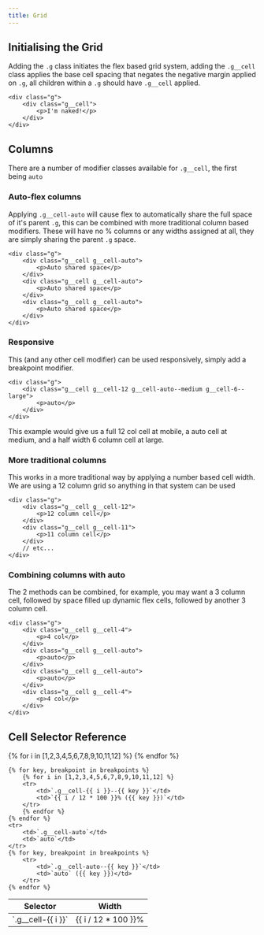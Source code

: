 ```yaml
---
title: Grid
---
```


## Initialising the Grid

Adding the `.g` class initiates the flex based grid system, adding the `.g__cell` class applies the base cell spacing that negates the negative margin applied on `.g`, all children within a `.g` should have `.g__cell` applied.

```
<div class="g">
    <div class="g__cell">
        <p>I'm naked!</p>
    </div>
</div>
```

## Columns

There are a number of modifier classes available for `.g__cell`, the first being `auto`

### Auto-flex columns

Applying `.g__cell-auto` will cause flex to automatically share the full space of it's parent `.g`, this can be combined with more traditional column based modifiers. These will have no % columns or any widths assigned at all, they are simply sharing the parent `.g` space.

```
<div class="g">
    <div class="g__cell g__cell-auto">
        <p>Auto shared space</p>
    </div>
    <div class="g__cell g__cell-auto">
        <p>Auto shared space</p>
    </div>
    <div class="g__cell g__cell-auto">
        <p>Auto shared space</p>
    </div>
</div>
```

### Responsive

This (and any other cell modifier) can be used responsively, simply add a breakpoint modifier.

```
<div class="g">
    <div class="g__cell g__cell-12 g__cell-auto--medium g__cell-6--large">
        <p>auto</p>
    </div>
</div>
```

This example would give us a full 12 col cell at mobile, a auto cell at medium, and a half width 6 column cell at large.

###  More traditional columns

This works in a more traditional way by applying a number based cell width. We are using a 12 column grid so anything in that system can be used

```
<div class="g">
    <div class="g__cell g__cell-12">
        <p>12 column cell</p>
    </div>
    <div class="g__cell g__cell-11">
        <p>11 column cell</p>
    </div>
    // etc...
</div>
```

### Combining columns with auto

The 2 methods can be combined, for example, you may want a 3 column cell, followed by space filled up dynamic flex cells, followed by another 3 column cell.

```
<div class="g">
    <div class="g__cell g__cell-4">
        <p>4 col</p>
    </div>
    <div class="g__cell g__cell-auto">
        <p>auto</p>
    </div>
    <div class="g__cell g__cell-auto">
        <p>auto</p>
    </div>
    <div class="g__cell g__cell-4">
        <p>4 col</p>
    </div>
</div>
```

## Cell Selector Reference

<table>
<thead>
<th>Selector</th>
<th>Width</th>
</thead>
<tbody>
    {% for i in [1,2,3,4,5,6,7,8,9,10,11,12] %}
        <tr>
            <td>`.g__cell-{{ i }}`</td>
            <td>{{ i / 12 * 100 }}%</td>
        </tr>
    {% endfor %} 

    {% for key, breakpoint in breakpoints %}
        {% for i in [1,2,3,4,5,6,7,8,9,10,11,12] %}
        <tr>
            <td>`.g__cell-{{ i }}--{{ key }}`</td>
            <td>`{{ i / 12 * 100 }}% ({{ key }})`</td>
        </tr>
        {% endfor %} 
    {% endfor %}
    <tr>
        <td>`.g__cell-auto`</td>
        <td>`auto`</td>
    </tr>
    {% for key, breakpoint in breakpoints %}
        <tr>
            <td>`.g__cell-auto--{{ key }}`</td>
            <td>`auto` ({{ key }})</td>
        </tr>
    {% endfor %}
</tr>
</table>






